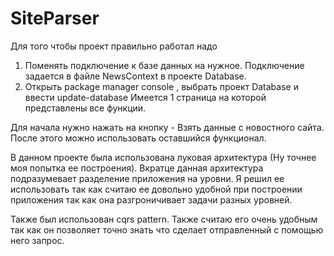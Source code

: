 # SiteParser
Для того чтобы проект правильно работал надо
1) Поменять подключение к базе данных на нужное. Подключение задается в файле NewsContext в проекте Database.
2) Открыть package manager console , выбрать проект Database и ввести update-database
Имеется 1 страница на которой представлены все функции. 

Для начала нужно нажать на кнопку - Взять данные с новостного сайта. После этого можно использовать оставшийся функционал.

В данном проекте была использована луковая архитектура (Ну точнее  моя попытка ее построения). Вкратце данная архитектура подразумевает разделение приложения на уровни.
Я решил ее использовать так как считаю ее довольно удобной при построении приложения так как она разгроничивает задачи разных уровней. 

Также был использован cqrs pattern. Также считаю его очень удобным так как он позволяет точно знать что сделает отправленный с помощью него запроc.
